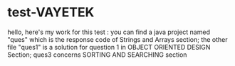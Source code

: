 # test-VAYETEK
hello, here's my work for this test : 
you can find  a java project named "ques" which is the response code of Strings and Arrays section;
the other file "ques1" is a solution for question 1 in OBJECT ORIENTED DESIGN Section;
ques3 concerns SORTING AND SEARCHING section 
